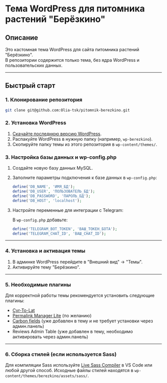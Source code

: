 # Тема WordPress для питомника растений "Берёзкино"

## Описание

Это кастомная тема WordPress для сайта питомника растений "Берёзкино".  
В репозитории содержится только тема, без ядра WordPress и пользовательских данных.

---

## Быстрый старт

### 1. Клонирование репозитория

```sh
git clone git@github.com:Olia-tsk/pitomnik-berezkino.git
```

### 2. Установка WordPress

1. [Скачайте последнюю версию WordPress](https://ru.wordpress.org/download/).
2. Распакуйте WordPress в нужную папку (например, `wp-berezkino`).
3. Скопируйте папку темы из этого репозитория в `wp-content/themes/`.

### 3. Настройка базы данных и wp-config.php

1. Создайте новую базу данных MySQL.
2. Заполните параметры подключения к базе данных в `wp-config.php`:

   ```php
   define('DB_NAME', 'ИМЯ_БД');
   define('DB_USER', 'ПОЛЬЗОВАТЕЛЬ_БД');
   define('DB_PASSWORD', 'ПАРОЛЬ_БД');
   define('DB_HOST', 'localhost');
   ```

3. Настройте переменные для интеграции с Telegram:

   В `wp-config.php` добавьте:

   ```php
   define('TELEGRAM_BOT_TOKEN', 'ВАШ_ТОКЕН_БОТА');
   define('TELEGRAM_CHAT_ID', 'ВАШ_CHAT_ID');
   ```

---

### 4. Установка и активация темы

1. В админке WordPress перейдите в "Внешний вид" → "Темы".
2. Активируйте тему "Берёзкино".

---

### 5. Необходимые плагины

Для корректной работы темы рекомендуется установить следующие плагины:

- [Cyr-To-Lat](https://ru.wordpress.org/plugins/cyr2lat/)
- [Permalink Manager Lite](https://ru.wordpress.org/plugins/permalink-manager/) (по желанию)
- [Carbon fields](https://docs.carbonfields.net/quickstart.html) (уже добавлен в тему и не требует установки через админ.панель)
- Reviews Admin Table (уже добавлен в тему, необходимо активировать через админ.панель)

---

### 6. Сборка стилей (если используется Sass)

Для компиляции Sass используйте [Live Sass Compiler](https://marketplace.visualstudio.com/items?itemName=glenn2223.live-sass) в VS Code или любой другой способ.
Исходные файлы стилей находятся в `wp-content/themes/berezkino/assets/sass/`.
